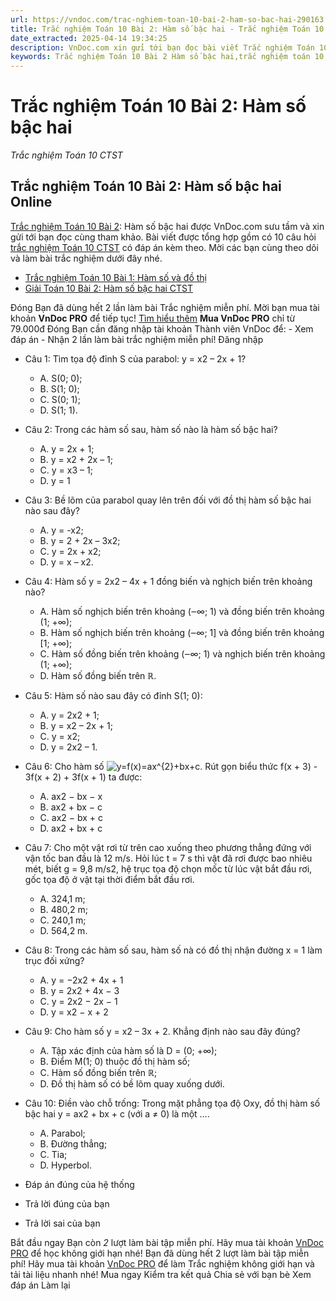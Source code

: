 ```yaml
---
url: https://vndoc.com/trac-nghiem-toan-10-bai-2-ham-so-bac-hai-290163
title: Trắc nghiệm Toán 10 Bài 2: Hàm số bậc hai - Trắc nghiệm Toán 10 CTST - VnDoc.com
date_extracted: 2025-04-14 19:34:25
description: VnDoc.com xin gửi tới bạn đọc bài viết Trắc nghiệm Toán 10 Bài 2: Hàm số bậc hai. Mời các bạn cùng tham khảo chi tiết.
keywords: Trắc nghiệm Toán 10 Bài 2 Hàm số bậc hai,trắc nghiệm toán 10,trắc nghiệm toán 10 CTST,trắc nghiệm toán 10 bài 2,toán 10,toán lớp 10,toán 10 CTST,toán 10 bài 2,hàm số bậc hai
---
```


# Trắc nghiệm Toán 10 Bài 2: Hàm số bậc hai
 _Trắc nghiệm Toán 10 CTST_
## Trắc nghiệm Toán 10 Bài 2: Hàm số bậc hai Online
[Trắc nghiệm Toán 10 Bài 2](<https://vndoc.com/trac-nghiem-toan-10-bai-2-ham-so-bac-hai-290163>): Hàm số bậc hai được VnDoc.com sưu tầm và xin gửi tới bạn đọc cùng tham khảo. Bài viết được tổng hợp gồm có 10 câu hỏi [trắc nghiệm Toán 10 CTST](<https://vndoc.com/trac-nghiem-toan-10-ctst>) có đáp án kèm theo. Mời các bạn cùng theo dõi và làm bài trắc nghiệm dưới đây nhé.
  * [Trắc nghiệm Toán 10 Bài 1: Hàm số và đồ thị](<https://vndoc.com/trac-nghiem-toan-10-bai-1-ham-so-va-do-thi-290152>)
  * [Giải Toán 10 Bài 2: Hàm số bậc hai CTST](<https://vndoc.com/giai-toan-10-bai-2-ham-so-bac-hai-ctst-275471>)

Đóng
Bạn đã dùng hết 2 lần làm bài Trắc nghiệm miễn phí. Mời bạn mua tài khoản **VnDoc PRO** để tiếp tục\! [Tìm hiểu thêm](</pro>)
**Mua VnDoc PRO** chỉ từ 79.000đ
Đóng
Bạn cần đăng nhập tài khoản Thành viên VnDoc để:
\- Xem đáp án
\- Nhận 2 lần làm bài trắc nghiệm miễn phí\!
Đăng nhập 
  * Câu 1:
Tìm tọa độ đỉnh S của parabol: y = x2 – 2x + 1?
    * A. S\(0; 0\);
    * B. S\(1; 0\);
    * C. S\(0; 1\);
    * D. S\(1; 1\).
  * Câu 2:
Trong các hàm số sau, hàm số nào là hàm số bậc hai?
    * A. y = 2x + 1;
    * B. y = x2 \+ 2x – 1;
    * C. y = x3 – 1;
    * D. y = 1
  * Câu 3:
Bề lõm của parabol quay lên trên đối với đồ thị hàm số bậc hai nào sau đây?
    * A. y = -x2;
    * B. y = 2 + 2x – 3x2;
    * C. y = 2x + x2;
    * D. y = x – x2.
  * Câu 4:
Hàm số y = 2x2 – 4x + 1 đồng biến và nghịch biến trên khoảng nào?
    * A. Hàm số nghịch biến trên khoảng \(‒∞; 1\) và đồng biến trên khoảng \(1; +∞\);
    * B. Hàm số nghịch biến trên khoảng \(‒∞; 1\] và đồng biến trên khoảng \[1; +∞\);
    * C. Hàm số đồng biến trên khoảng \(‒∞; 1\) và nghịch biến trên khoảng \(1; +∞\);
    * D. Hàm số đồng biến trên ℝ.
  * Câu 5:
Hàm số nào sau đây có đỉnh S\(1; 0\):
    * A. y = 2x2 \+ 1;
    * B. y = x2 – 2x + 1;
    * C. y = x2;
    * D. y = 2x2 – 1.
  * Câu 6:
Cho hàm số ![y=f\(x\)=ax^{2}+bx+c](https://tex.vdoc.vn?tex=y%3Df\(x\)%3Dax%5E%7B2%7D%2Bbx%2Bc). Rút gọn biểu thức f\(x + 3\) - 3f\(x + 2\) + 3f\(x + 1\) ta được:
    * A. ax2 − bx − x
    * B. ax2 \+ bx − c
    * C. ax2 − bx + c
    * D. ax2 \+ bx + c
  * Câu 7:
Cho một vật rơi từ trên cao xuống theo phương thẳng đứng với vận tốc ban đầu là 12 m/s. Hỏi lúc t = 7 s thì vật đã rơi được bao nhiêu mét, biết g = 9,8 m/s2, hệ trục tọa độ chọn mốc từ lúc vật bắt đầu rơi, gốc tọa độ ở vật tại thời điểm bắt đầu rơi.
    * A. 324,1 m;
    * B. 480,2 m;
    * C. 240,1 m;
    * D. 564,2 m.
  * Câu 8:
Trong các hàm số sau, hàm số nà có đồ thị nhận đường x = 1 làm trục đối xứng?
    * A. y = −2x2 \+ 4x + 1
    * B. y = 2x2 \+ 4x − 3
    * C. y = 2x2 − 2x − 1
    * D. y = x2 − x + 2
  * Câu 9:
Cho hàm số y = x2 – 3x + 2. Khẳng định nào sau đây đúng?
    * A. Tập xác định của hàm số là D = \(0; +∞\);
    * B. Điểm M\(1; 0\) thuộc đồ thị hàm số;
    * C. Hàm số đồng biến trên ℝ;
    * D. Đồ thị hàm số có bề lõm quay xuống dưới.
  * Câu 10:
Điền vào chỗ trống: Trong mặt phẳng tọa độ Oxy, đồ thị hàm số bậc hai y = ax2 + bx + c \(với a ≠ 0\) là một ….
    * A. Parabol;
    * B. Đường thẳng;
    * C. Tia;
    * D. Hyperbol.

  * Đáp án đúng của hệ thống
  * Trả lời đúng của bạn
  * Trả lời sai của bạn

Bắt đầu ngay
Bạn còn _2_ lượt làm bài tập miễn phí. Hãy mua tài khoản [VnDoc PRO](</pro>) để học không giới hạn nhé\!  Bạn đã dùng hết 2 lượt làm bài tập miễn phí\! Hãy mua tài khoản [VnDoc PRO](</pro>) để làm Trắc nghiệm không giới hạn và tải tài liệu nhanh nhé\!  Mua ngay
Kiểm tra kết quả Chia sẻ với bạn bè Xem đáp án Làm lại

